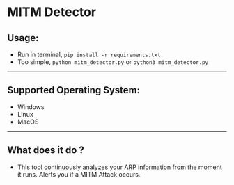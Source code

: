 # MITM Detector

## Usage:
* Run in terminal, `pip install -r requirements.txt`
* Too simple, `python mitm_detector.py` or `python3 mitm_detector.py`

***

## Supported Operating System:
* Windows
* Linux
* MacOS

***

## What does it do ?
* This tool continuously analyzes your ARP information from the moment it runs. Alerts you if a MITM Attack occurs.
